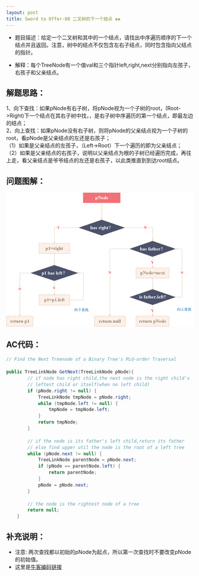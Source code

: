 ```yaml
---
layout: post
title: Sword to Offer-08 二叉树的下一个结点 ❀❀
---
```


* 题目描述：给定一个二叉树和其中的一个结点，请找出中序遍历顺序的下一个结点并且返回。注意，树中的结点不仅包含左右子结点，同时包含指向父结点的指针。   

* 解释：每个TreeNode有一个值val和三个指针left,right,next分别指向左孩子，右孩子和父亲结点。

## 解题思路：

1、向下查找：如果pNode有右子树，将pNode视为一个子树的root，(Root->Right)下一个结点在其右子树中找，，是右子树中序遍历的第一个结点，即最左边的结点；  
2、向上查找：如果pNode没有右子树，则将pNode的父亲结点视为一个子树的root，看pNode是父亲结点的左还是右孩子；  
（1）如果是父亲结点的左孩子，（Left->Root）下一个遍历的即为父亲结点；  
（2）如果是父亲结点的右孩子，说明以父亲结点为根的子树已经遍历完成，再往上走，看父亲结点是爷爷结点的左还是右孩子，以此类推直到到达root结点。  

## 问题图解：

<center>
    <img src="/assets/img/blog/sword-offer-08.png">
</center>


## AC代码：

```java
// Find the Next Treenode of a Binary Tree's Mid-order Traversal

public TreeLinkNode GetNext(TreeLinkNode pNode){
        // if node has right child,the next node is the right child's
        // leftest child or itself(when no left child)
        if (pNode.right != null) {
            TreeLinkNode tmpNode = pNode.right;
            while (tmpNode.left != null) {
                tmpNode = tmpNode.left;
            }
            return tmpNode;
        }

        // if the node is its father's left child,return its father
        // else find upper util the node is the root of a left tree
        while (pNode.next != null) {
            TreeLinkNode parentNode = pNode.next;
            if (pNode == parentNode.left) {
                return parentNode;
            }
            pNode = pNode.next;
        }
        
        // the node is the rightest node of a tree
        return null;
    }
```
## 补充说明：

* 注意: 两次查找都以初始的pNode为起点，所以第一次查找时不要改变pNode的初始值。
* 这里是[牛客编码链接](https://www.nowcoder.com/practice/9023a0c988684a53960365b889ceaf5e?tpId=13&tqId=11210&tPage=3&rp=1&ru=%2Fta%2Fcoding-interviews&qru=%2Fta%2Fcoding-interviews%2Fquestion-ranking)